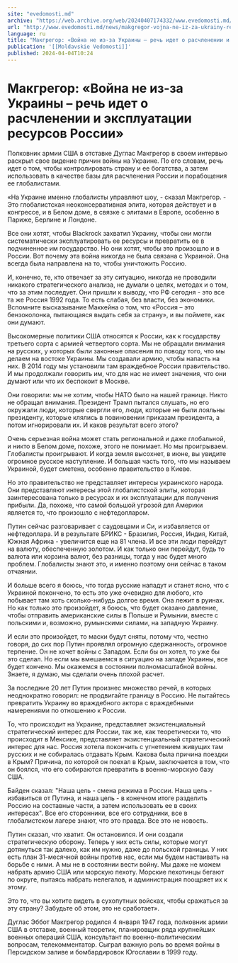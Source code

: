 ```yaml
---
site: "evedomosti.md"
archive: "https://web.archive.org/web/20240407174332/www.evedomosti.md/news/makgregor-vojna-ne-iz-za-ukrainy-rech-idet-o-raschlenenii-i"
url: "http://www.evedomosti.md/news/makgregor-vojna-ne-iz-za-ukrainy-rech-idet-o-raschlenenii-i"
language: ru
title: "Макгрегор: «Война не из-за Украины – речь идет о расчленении и эксплуатации ресурсов России»"
publication: '[[Moldavskie Vedomosti]]'
published: 2024-04-04T10:24
---
```


# Макгрегор: «Война не из-за Украины – речь идет о расчленении и эксплуатации ресурсов России»

Полковник армии США в отставке Дуглас Макгрегор в своем интервью раскрыл свое видение причин войны на Украине. По его словам, речь идет о том, чтобы контролировать страну и ее богатства, а затем использовать в качестве базы для расчленения России и порабощения ее глобалистами.

«На Украине именно глобалисты управляют шоу, - сказал Макгрегор. - Это глобалистская неоконсервативная элита, которая действует и в конгрессе, и в Белом доме, в связке с элитами в Европе, особенно в Париже, Берлине и Лондоне.

Все они хотят, чтобы Blackrock захватил Украину, чтобы они могли систематически эксплуатировать ее ресурсы и превратить ее в подчиненное им государство. Но они хотят, чтобы это произошло и в России. Вот почему эта война никогда не была связана с Украиной. Она всегда была направлена на то, чтобы уничтожить Россию.

И, конечно, те, кто отвечает за эту ситуацию, никогда не проводили никакого стратегического анализа, не думали о целях, методах и о том, что за этим последует. Они пришли к выводу, что РФ сегодня - это все та же Россия 1992 года. То есть слабая, без власти, без экономики. Вспомните высказывание Маккейна о том, что «Россия – это бензоколонка, пытающаяся выдать себя за страну», и вы поймете, как они думают.

Высокомерные политики США относятся к России, как к государству третьего сорта с армией четвертого сорта. Мы не обращали внимания на русских, у которых были законные опасения по поводу того, что мы делаем на востоке Украины. Мы создавали армию, чтобы напасть на них. В 2014 году мы установили там враждебное России правительство. И мы продолжали говорить им, что для нас не имеет значения, что они думают или что их беспокоит в Москве.

Они говорили: мы не хотим, чтобы НАТО было на нашей границе. Никто не обращал внимания. Президент Трамп пытался слушать, но его окружали люди, которые свергли его, люди, которые не были лояльны президенту, которые клялись в повиновении приказам президента, а потом игнорировали их. И каков результат всего этого?

Очень серьезная война может стать региональной и даже глобальной, и никто в Белом доме, похоже, этого не понимает. Но мы проигрываем. Глобалисты проигрывают. И когда земля высохнет, в июне, вы увидите огромное русское наступление. И большая часть того, что мы называем Украиной, будет сметена, особенно правительство в Киеве.

Но это правительство не представляет интересы украинского народа. Они представляют интересы этой глобалистской элиты, которая заинтересована только в ресурсах и их эксплуатации для получения прибыли. Да, похоже, что самой большой угрозой для Америки является то, что произошло с нефтедолларом.

Путин сейчас разговаривает с саудовцами и Си, и избавляется от нефтедоллара. И в результате БРИКС - Бразилия, Россия, Индия, Китай, Южная Африка - увеличится еще на 81 члена. И все эти люди перейдут на валюту, обеспеченную золотом. И как только они перейдут, будь то валюта или корзина валют, без разницы, тогда у нас будет много проблем. Глобалисты знают это, и именно поэтому они сейчас в таком отчаянии.

И больше всего я боюсь, что тогда русские нападут и станет ясно, что с Украиной покончено, то есть это уже очевидно для любого, кто побывает там хоть сколько-нибудь долгое время. Она лежит в руинах. Но как только это произойдет, я боюсь, что будет оказано давление, чтобы отправить американские силы в Польше и Румынии, вместе с польскими и, возможно, румынскими силами, на западную Украину.

И если это произойдет, то маски будут сняты, потому что, честно говоря, до сих пор Путин проявлял огромную сдержанность, огромное терпение. Он не хочет войны с Западом. Если бы он хотел, то уже бы это сделал. Но если мы вмешаемся в ситуацию на западе Украины, все будет кончено. Мы окажемся в состоянии полномасштабной войны. Знаете, я думаю, мы сделали очень плохой расчет.

За последние 20 лет Путин произнес множество речей, в которых неоднократно говорил: не продвигайте границу в Россию. Не пытайтесь превратить Украину во враждебного актора с враждебными намерениями по отношению к России.

То, что происходит на Украине, представляет экзистенциальный стратегический интерес для России, так же, как теоретически то, что происходит в Мексике, представляет экзистенциальный стратегический интерес для нас. Россия хотела покончить с угнетением живущих там русских и не собиралась отдавать Крым. Какова была причина поездки в Крым? Причина, по которой он поехал в Крым, заключается в том, что он боялся, что его собираются превратить в военно-морскую базу США.

Байден сказал: "Наша цель - смена режима в России. Наша цель - избавиться от Путина, и наша цель - в конечном итоге разделить Россию на составные части, а затем использовать ее в своих интересах". Все его сторонники, все его сотрудники, все в глобалистском лагере знают, что это правда. Все это не новость.

Путин сказал, что хватит. Он остановился. И они создали стратегическую оборону. Теперь у них есть силы, которые могут дотянуться так далеко, как им нужно, даже до польской границы. У них есть план 31-месячной войны против нас, если мы будем настаивать на борьбе с ними. А мы не в состоянии вести войну. Мы даже не можем набрать армию США или морскую пехоту. Морские пехотинцы бегают по округе, пытаясь набрать нелегалов, и администрация поощряет их к этому.

Это то, что вы хотите видеть в сухопутных войсках, чтобы сражаться за эту страну? Забудьте об этом, это не сработает».

Дуглас Эббот Макгрегор родился 4 января 1947 года, полковник армии США в отставке, военный теоретик, планировщик ряда крупнейших военных операций США, консультант по военно-политическим вопросам, телекомментатор. Сыграл важную роль во время войны в Персидском заливе и бомбардировок Югославии в 1999 году. 